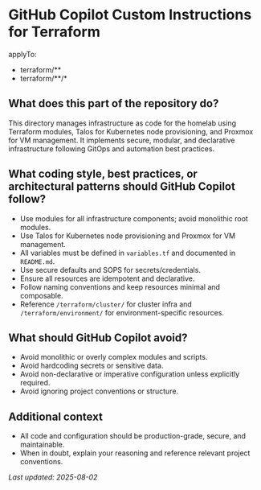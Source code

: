 # GitHub Copilot Custom Instructions for Terraform

applyTo:
  - terraform/**
  - terraform/**/*

## What does this part of the repository do?
This directory manages infrastructure as code for the homelab using Terraform modules, Talos for Kubernetes node provisioning, and Proxmox for VM management. It implements secure, modular, and declarative infrastructure following GitOps and automation best practices.

## What coding style, best practices, or architectural patterns should GitHub Copilot follow?
- Use modules for all infrastructure components; avoid monolithic root modules.
- Use Talos for Kubernetes node provisioning and Proxmox for VM management.
- All variables must be defined in `variables.tf` and documented in `README.md`.
- Use secure defaults and SOPS for secrets/credentials.
- Ensure all resources are idempotent and declarative.
- Follow naming conventions and keep resources minimal and composable.
- Reference `/terraform/cluster/` for cluster infra and `/terraform/environment/` for environment-specific resources.

## What should GitHub Copilot avoid?
- Avoid monolithic or overly complex modules and scripts.
- Avoid hardcoding secrets or sensitive data.
- Avoid non-declarative or imperative configuration unless explicitly required.
- Avoid ignoring project conventions or structure.

## Additional context
- All code and configuration should be production-grade, secure, and maintainable.
- When in doubt, explain your reasoning and reference relevant project conventions.

_Last updated: 2025-08-02_
